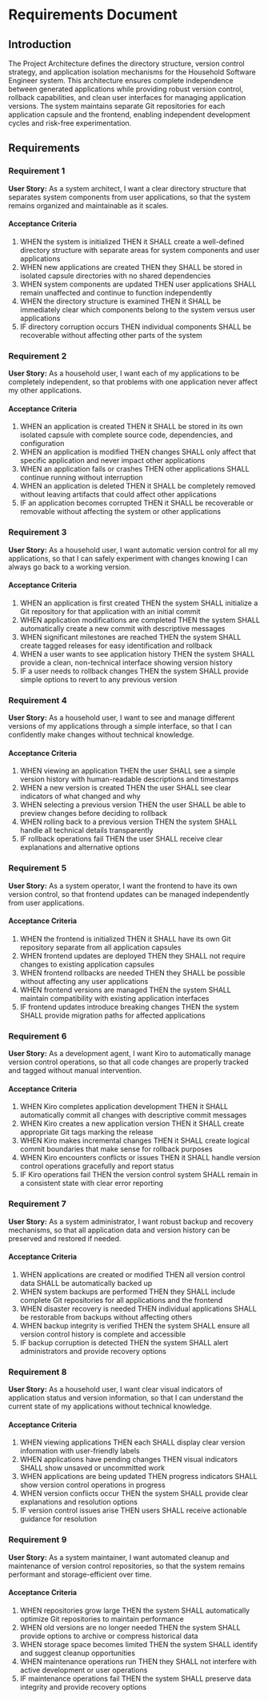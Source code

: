 # Requirements Document

## Introduction

The Project Architecture defines the directory structure, version control strategy, and application isolation mechanisms for the Household Software Engineer system. This architecture ensures complete independence between generated applications while providing robust version control, rollback capabilities, and clean user interfaces for managing application versions. The system maintains separate Git repositories for each application capsule and the frontend, enabling independent development cycles and risk-free experimentation.

## Requirements

### Requirement 1

**User Story:** As a system architect, I want a clear directory structure that separates system components from user applications, so that the system remains organized and maintainable as it scales.

#### Acceptance Criteria

1. WHEN the system is initialized THEN it SHALL create a well-defined directory structure with separate areas for system components and user applications
2. WHEN new applications are created THEN they SHALL be stored in isolated capsule directories with no shared dependencies
3. WHEN system components are updated THEN user applications SHALL remain unaffected and continue to function independently
4. WHEN the directory structure is examined THEN it SHALL be immediately clear which components belong to the system versus user applications
5. IF directory corruption occurs THEN individual components SHALL be recoverable without affecting other parts of the system

### Requirement 2

**User Story:** As a household user, I want each of my applications to be completely independent, so that problems with one application never affect my other applications.

#### Acceptance Criteria

1. WHEN an application is created THEN it SHALL be stored in its own isolated capsule with complete source code, dependencies, and configuration
2. WHEN an application is modified THEN changes SHALL only affect that specific application and never impact other applications
3. WHEN an application fails or crashes THEN other applications SHALL continue running without interruption
4. WHEN an application is deleted THEN it SHALL be completely removed without leaving artifacts that could affect other applications
5. IF an application becomes corrupted THEN it SHALL be recoverable or removable without affecting the system or other applications

### Requirement 3

**User Story:** As a household user, I want automatic version control for all my applications, so that I can safely experiment with changes knowing I can always go back to a working version.

#### Acceptance Criteria

1. WHEN an application is first created THEN the system SHALL initialize a Git repository for that application with an initial commit
2. WHEN application modifications are completed THEN the system SHALL automatically create a new commit with descriptive messages
3. WHEN significant milestones are reached THEN the system SHALL create tagged releases for easy identification and rollback
4. WHEN a user wants to see application history THEN the system SHALL provide a clean, non-technical interface showing version history
5. IF a user needs to rollback changes THEN the system SHALL provide simple options to revert to any previous version

### Requirement 4

**User Story:** As a household user, I want to see and manage different versions of my applications through a simple interface, so that I can confidently make changes without technical knowledge.

#### Acceptance Criteria

1. WHEN viewing an application THEN the user SHALL see a simple version history with human-readable descriptions and timestamps
2. WHEN a new version is created THEN the user SHALL see clear indicators of what changed and why
3. WHEN selecting a previous version THEN the user SHALL be able to preview changes before deciding to rollback
4. WHEN rolling back to a previous version THEN the system SHALL handle all technical details transparently
5. IF rollback operations fail THEN the user SHALL receive clear explanations and alternative options

### Requirement 5

**User Story:** As a system operator, I want the frontend to have its own version control, so that frontend updates can be managed independently from user applications.

#### Acceptance Criteria

1. WHEN the frontend is initialized THEN it SHALL have its own Git repository separate from all application capsules
2. WHEN frontend updates are deployed THEN they SHALL not require changes to existing application capsules
3. WHEN frontend rollbacks are needed THEN they SHALL be possible without affecting any user applications
4. WHEN frontend versions are managed THEN the system SHALL maintain compatibility with existing application interfaces
5. IF frontend updates introduce breaking changes THEN the system SHALL provide migration paths for affected applications

### Requirement 6

**User Story:** As a development agent, I want Kiro to automatically manage version control operations, so that all code changes are properly tracked and tagged without manual intervention.

#### Acceptance Criteria

1. WHEN Kiro completes application development THEN it SHALL automatically commit all changes with descriptive commit messages
2. WHEN Kiro creates a new application version THEN it SHALL create appropriate Git tags marking the release
3. WHEN Kiro makes incremental changes THEN it SHALL create logical commit boundaries that make sense for rollback purposes
4. WHEN Kiro encounters conflicts or issues THEN it SHALL handle version control operations gracefully and report status
5. IF Kiro operations fail THEN the version control system SHALL remain in a consistent state with clear error reporting

### Requirement 7

**User Story:** As a system administrator, I want robust backup and recovery mechanisms, so that all application data and version history can be preserved and restored if needed.

#### Acceptance Criteria

1. WHEN applications are created or modified THEN all version control data SHALL be automatically backed up
2. WHEN system backups are performed THEN they SHALL include complete Git repositories for all applications and the frontend
3. WHEN disaster recovery is needed THEN individual applications SHALL be restorable from backups without affecting others
4. WHEN backup integrity is verified THEN the system SHALL ensure all version control history is complete and accessible
5. IF backup corruption is detected THEN the system SHALL alert administrators and provide recovery options

### Requirement 8

**User Story:** As a household user, I want clear visual indicators of application status and version information, so that I can understand the current state of my applications without technical knowledge.

#### Acceptance Criteria

1. WHEN viewing applications THEN each SHALL display clear version information with user-friendly labels
2. WHEN applications have pending changes THEN visual indicators SHALL show unsaved or uncommitted work
3. WHEN applications are being updated THEN progress indicators SHALL show version control operations in progress
4. WHEN version conflicts occur THEN the system SHALL provide clear explanations and resolution options
5. IF version control issues arise THEN users SHALL receive actionable guidance for resolution

### Requirement 9

**User Story:** As a system maintainer, I want automated cleanup and maintenance of version control repositories, so that the system remains performant and storage-efficient over time.

#### Acceptance Criteria

1. WHEN repositories grow large THEN the system SHALL automatically optimize Git repositories to maintain performance
2. WHEN old versions are no longer needed THEN the system SHALL provide options to archive or compress historical data
3. WHEN storage space becomes limited THEN the system SHALL identify and suggest cleanup opportunities
4. WHEN maintenance operations run THEN they SHALL not interfere with active development or user operations
5. IF maintenance operations fail THEN the system SHALL preserve data integrity and provide recovery options